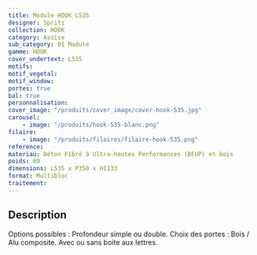 ```yaml
---
title: Module HOOK L535
designer: Spritz
collection: HOOK
category: Assise
sub_category: 01 Module
gamme: HOOK
cover_undertext: L535
motifs:
motif_vegetal:
motif_window:
portes: true
bal: true
personnalisation:
cover_image: "/produits/cover_image/cover-hook-535.jpg"
carousel:
    - image: "/produits/hook-535-blanc.png"
filaire:
    - image: "/produits/filaires/filaire-hook-535.png"
reference:
materiau: Béton Fibré à Ultra-hautes Performances (BFUP) et bois
poids: 69
dimensions: L535 x P350 x H1133
format: Multibloc
traitement:
---
```


## Description

Options possibles : Profondeur simple ou double. Choix des portes : Bois / Alu
composite. Avec ou sans boite aux lettres.
